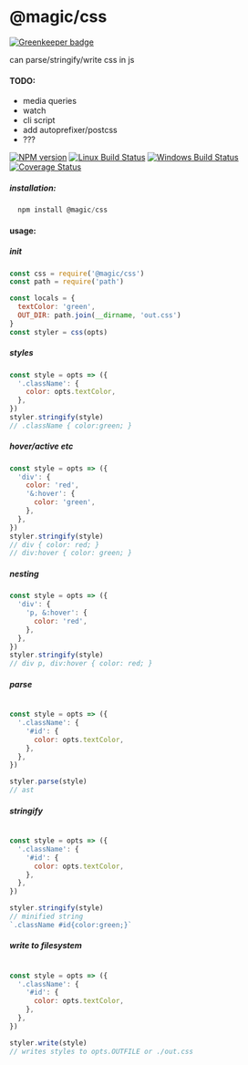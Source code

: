 # @magic/css

[![Greenkeeper badge](https://badges.greenkeeper.io/magic/css.svg)](https://greenkeeper.io/)

can parse/stringify/write css in js

#### TODO:
* media queries
* watch
* cli script
* add autoprefixer/postcss
* ???

[![NPM version][npm-image]][npm-url]
[![Linux Build Status][travis-image]][travis-url]
[![Windows Build Status][appveyor-image]][appveyor-url]
[![Coverage Status][coveralls-image]][coveralls-url]


##### installation:
```javascript
  npm install @magic/css
```

#### usage:

##### init
```javascript
const css = require('@magic/css')
const path = require('path')

const locals = {
  textColor: 'green',
  OUT_DIR: path.join(__dirname, 'out.css')
}
const styler = css(opts)

```

##### styles
```javascript
const style = opts => ({
  '.className': {
    color: opts.textColor,
  },
})
styler.stringify(style)
// .className { color:green; }
```

##### hover/active etc
```javascript
const style = opts => ({
  'div': {
    color: 'red',
    '&:hover': {
      color: 'green',
    },
  },
})
styler.stringify(style)
// div { color: red; }
// div:hover { color: green; }
```

##### nesting
```javascript
const style = opts => ({
  'div': {
    'p, &:hover': {
      color: 'red',
    },
  },
})
styler.stringify(style)
// div p, div:hover { color: red; }
```

##### parse
```javascript

const style = opts => ({
  '.className': {
    '#id': {
      color: opts.textColor,
    },
  },
})

styler.parse(style)
// ast

```

##### stringify
```javascript

const style = opts => ({
  '.className': {
    '#id': {
      color: opts.textColor,
    },
  },
})

styler.stringify(style)
// minified string
`.className #id{color:green;}`
```

##### write to filesystem
```javascript

const style = opts => ({
  '.className': {
    '#id': {
      color: opts.textColor,
    },
  },
})

styler.write(style)
// writes styles to opts.OUTFILE or ./out.css
```




[npm-image]: https://img.shields.io/npm/v/@magic/css.svg
[npm-url]: https://www.npmjs.com/package/@magic/css
[travis-image]: https://travis-ci.com/magic/css.svg?branch=master
[travis-url]: https://travis-ci.org/magic/css
[appveyor-image]: https://ci.appveyor.com/api/projects/status/yk1hmw7ilwb74h5y/branch/master?svg=true
[appveyor-url]: https://ci.appveyor.com/project/jaeh/css/branch/master
[coveralls-image]: https://coveralls.io/repos/github/magic/css/badge.svg
[coveralls-url]: https://coveralls.io/github/magic/css
